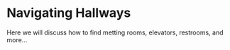 # Navigating Hallways

Here we will discuss how to find metting rooms, elevators, restrooms, and more...
